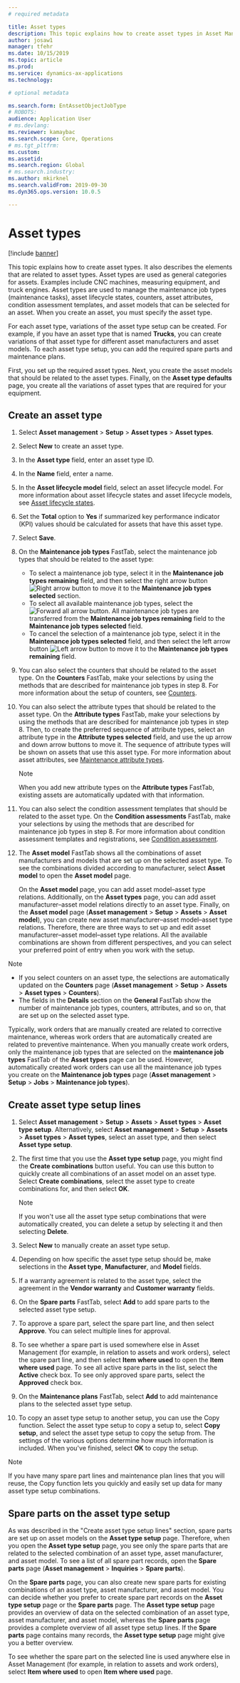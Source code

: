 ```yaml
---
# required metadata

title: Asset types
description: This topic explains how to create asset types in Asset Management. It also describes the elements that are related to asset types.
author: josaw1
manager: tfehr
ms.date: 10/15/2019
ms.topic: article
ms.prod: 
ms.service: dynamics-ax-applications
ms.technology: 

# optional metadata

ms.search.form: EntAssetObjectJobType 
# ROBOTS: 
audience: Application User
# ms.devlang: 
ms.reviewer: kamaybac
ms.search.scope: Core, Operations
# ms.tgt_pltfrm: 
ms.custom: 
ms.assetid: 
ms.search.region: Global
# ms.search.industry: 
ms.author: mkirknel
ms.search.validFrom: 2019-09-30
ms.dyn365.ops.version: 10.0.5

---
```


# Asset types

[!include [banner](../../includes/banner.md)]



This topic explains how to create asset types. It also describes the elements that are related to asset types. Asset types are used as general categories for assets. Examples include CNC machines, measuring equipment, and truck engines. Asset types are used to manage the maintenance job types (maintenance tasks), asset lifecycle states, counters, asset attributes, condition assessment templates, and asset models that can be selected for an asset. When you create an asset, you must specify the asset type.

For each asset type, variations of the asset type setup can be created. For example, if you have an asset type that is named **Trucks**, you can create variations of that asset type for different asset manufacturers and asset models. To each asset type setup, you can add the required spare parts and maintenance plans.

First, you set up the required asset types. Next, you create the asset models that should be related to the asset types. Finally, on the **Asset type defaults** page, you create all the variations of asset types that are required for your equipment.

## Create an asset type

1. Select **Asset management** > **Setup** > **Asset types** > **Asset types**.
2. Select **New** to create an asset type.
3. In the **Asset type** field, enter an asset type ID.
4. In the **Name** field, enter a name.
5. In the **Asset lifecycle model** field, select an asset lifecycle model. For more information about asset lifecycle states and asset lifecycle models, see [Asset lifecycle states](object-stages.md).
6. Set the **Total** option to **Yes** if summarized key performance indicator (KPI) values should be calculated for assets that have this asset type.
7. Select **Save**.
8. On the **Maintenance job types** FastTab, select the maintenance job types that should be related to the asset type:

    - To select a maintenance job type, select it in the **Maintenance job types remaining** field, and then select the right arrow button ![Right arrow button](media/29-setup-for-objects.png) to move it to the **Maintenance job types selected** section.
    - To select all available maintenance job types, select the ![Forward all arrow](media/30-setup-for-objects.png) button. All maintenance job types are transferred from the **Maintenance job types remaining** field to the **Maintenance job types selected** field.
    - To cancel the selection of a maintenance job type, select it in the **Maintenance job types selected** field, and then select the left arrow button ![Left arrow button](media/31-setup-for-objects.png) to move it to the **Maintenance job types remaining** field.

9. You can also select the counters that should be related to the asset type. On the **Counters** FastTab, make your selections by using the methods that are described for maintenance job types in step 8. For more information about the setup of counters, see [Counters](counters.md).
10. You can also select the attribute types that should be related to the asset type. On the **Attribute types** FastTab, make your selections by using the methods that are described for maintenance job types in step 8. Then, to create the preferred sequence of attribute types, select an attribute type in the **Attribute types selected** field, and use the up arrow and down arrow buttons to move it. The sequence of attribute types will be shown on assets that use this asset type. For more information about asset attributes, see [Maintenance attribute types](../setup-for-functional-locations/specification-types.md).

    > [!NOTE]
    > When you add new attribute types on the **Attribute types** FastTab, existing assets are automatically updated with that information.

11. You can also select the condition assessment templates that should be related to the asset type. On the **Condition assessments** FastTab, make your selections by using the methods that are described for maintenance job types in step 8. For more information about condition assessment templates and registrations, see [Condition assessment](../setup-for-objects/condition-assessment.md).
12. The **Asset model** FastTab shows all the combinations of asset manufacturers and models that are set up on the selected asset type. To see the combinations divided according to manufacturer, select **Asset model** to open the **Asset model** page.

    On the **Asset model** page, you can add asset model–asset type relations. Additionally, on the **Asset types** page, you can add asset manufacturer–asset model relations directly to an asset type. Finally, on the **Asset model** page (**Asset management** \> **Setup** \> **Assets** \> **Asset model**), you can create new asset manufacturer–asset model–asset type relations. Therefore, there are three ways to set up and edit asset manufacturer–asset model–asset type relations. All the available combinations are shown from different perspectives, and you can select your preferred point of entry when you work with the setup.

> [!NOTE]
> - If you select counters on an asset type, the selections are automatically updated on the **Counters** page (**Asset management** > **Setup** > **Assets** > **Asset types** > **Counters**).
> - The fields in the **Details** section on the **General** FastTab show the number of maintenance job types, counters, attributes, and so on, that are set up on the selected asset type.

Typically, work orders that are manually created are related to corrective maintenance, whereas work orders that are automatically created are related to preventive maintenance. When you manually create work orders, only the maintenance job types that are selected on the **maintenance job types** FastTab of the **Asset types** page can be used. However, automatically created work orders can use all the maintenance job types you create on the **Maintenance job types** page (**Asset management** \> **Setup** \> **Jobs** \> **Maintenance job types**).

## Create asset type setup lines

1. Select **Asset management** \> **Setup** \> **Assets** \> **Asset types** \> **Asset type setup**. Alternatively, select **Asset management** \> **Setup** \> **Assets** \> **Asset types** \> **Asset types**, select an asset type, and then select **Asset type setup**.
2. The first time that you use the **Asset type setup** page, you might find the **Create combinations** button useful. You can use this button to quickly create all combinations of an asset model on an asset type. Select **Create combinations**, select the asset type to create combinations for, and then select **OK**.

    > [!NOTE]
    > If you won't use all the asset type setup combinations that were automatically created, you can delete a setup by selecting it and then selecting **Delete**.

3. Select **New** to manually create an asset type setup.
4. Depending on how specific the asset type setup should be, make selections in the **Asset type**, **Manufacturer**, and **Model** fields.
5. If a warranty agreement is related to the asset type, select the agreement in the **Vendor warranty** and **Customer warranty** fields. 
6. On the **Spare parts** FastTab, select **Add** to add spare parts to the selected asset type setup.
7. To approve a spare part, select the spare part line, and then select **Approve**. You can select multiple lines for approval.
8. To see whether a spare part is used somewhere else in Asset Management (for example, in relation to assets and work orders), select the spare part line, and then select **Item where used** to open the **Item where used** page. To see all active spare parts in the list, select the **Active** check box. To see only approved spare parts, select the **Approved** check box.
9. On the **Maintenance plans** FastTab, select **Add** to add maintenance plans to the selected asset type setup.
10. To copy an asset type setup to another setup, you can use the Copy function. Select the asset type setup to copy a setup to, select **Copy setup**, and select the asset type setup to copy the setup from. The settings of the various options determine how much information is included. When you've finished, select **OK** to copy the setup.

> [!NOTE]
> If you have many spare part lines and maintenance plan lines that you will reuse, the Copy function lets you quickly and easily set up data for many asset type setup combinations.

## Spare parts on the asset type setup

As was described in the "Create asset type setup lines" section, spare parts are set up on asset models on the **Asset type setup** page. Therefore, when you open the **Asset type setup** page, you see only the spare parts that are related to the selected combination of an asset type, asset manufacturer, and asset model. To see a list of all spare part records, open the **Spare parts** page (**Asset management** \> **Inquiries** \> **Spare parts**).

On the **Spare parts** page, you can also create new spare parts for existing combinations of an asset type, asset manufacturer, and asset model. You can decide whether you prefer to create spare part records on the **Asset type setup** page or the **Spare parts** page. The **Asset type setup** page provides an overview of data on the selected combination of an asset type, asset manufacturer, and asset model, whereas the **Spare parts** page provides a complete overview of all asset type setup lines. If the **Spare parts** page contains many records, the **Asset type setup** page might give you a better overview.

To see whether the spare part on the selected line is used anywhere else in Asset Management (for example, in relation to assets and work orders), select **Item where used** to open **Item where used** page. 

